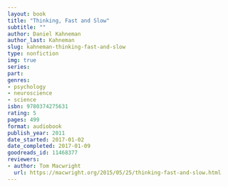 ```yaml
---
layout: book
title: "Thinking, Fast and Slow"
subtitle: ""
author: Daniel Kahneman
author_last: Kahneman
slug: kahneman-thinking-fast-and-slow
type: nonfiction
img: true
series: 
part: 
genres:
- psychology
- neuroscience
- science
isbn: 9780374275631
rating: 5
pages: 499
format: audiobook
publish_year: 2011
date_started: 2017-01-02
date_completed: 2017-01-09
goodreads_id: 11468377
reviewers:
- author: Tom Macwright
  url: https://macwright.org/2015/05/25/thinking-fast-and-slow.html
---
```

